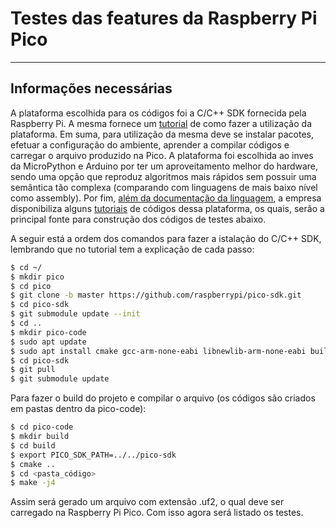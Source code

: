 # Testes das features da Raspberry Pi Pico
---
## Informações necessárias

A plataforma escolhida para os códigos foi a C/C++ SDK fornecida pela Raspberry Pi. A mesma fornece um [tutorial](https://datasheets.raspberrypi.com/pico/getting-started-with-pico.pdf) de como fazer a utilização da plataforma. Em suma, para utilização da mesma deve se instalar pacotes, efetuar a configuração do ambiente, aprender a compilar códigos e carregar o arquivo produzido na Pico. 
A plataforma foi escolhida ao inves da MicroPython e Arduino por ter um aproveitamento melhor do hardware, sendo uma opção que reproduz algoritmos mais rápidos sem possuir uma semântica tão complexa (comparando com linguagens de mais baixo nível como assembly).
Por fim, [além da documentação da linguagem](https://datasheets.raspberrypi.com/pico/raspberry-pi-pico-c-sdk.pdf), a empresa disponibiliza alguns [tutoriais](https://raspberrypi.github.io/pico-sdk-doxygen/examples_page.html) de códigos dessa plataforma, os quais, serão a principal fonte para construção dos códigos de testes abaixo.

A seguir está a ordem dos comandos para fazer a istalação do C/C++ SDK, lembrando que no tutorial tem a explicação de cada passo:

```bash
$ cd ~/
$ mkdir pico
$ cd pico
$ git clone -b master https://github.com/raspberrypi/pico-sdk.git
$ cd pico-sdk
$ git submodule update --init
$ cd ..
$ mkdir pico-code
$ sudo apt update
$ sudo apt install cmake gcc-arm-none-eabi libnewlib-arm-none-eabi build-essential
$ cd pico-sdk
$ git pull
$ git submodule update
```

Para fazer o build do projeto e compilar o arquivo (os códigos são criados em pastas dentro da pico-code):

```bash
$ cd pico-code
$ mkdir build
$ cd build
$ export PICO_SDK_PATH=../../pico-sdk
$ cmake ..
$ cd <pasta_código>
$ make -j4
```

Assim será gerado um arquivo com extensão .uf2, o qual deve ser carregado na Raspberry Pi Pico. Com isso agora será listado os testes.

